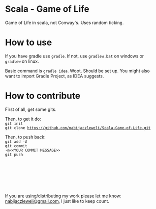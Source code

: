 Scala - Game of Life
==================

Game of Life in scala, not Conway's. Uses random ticking.

How to use
=======

If you have gradle use <code>gradle</code>. If not, use <code>gradlew.bat</code> on windows or <code>gradlew</code> on linux.

Basic command is <code>gradle idea</code>.
Woot. Should be set up.
You might also want to import Gradle Project, as IDEA suggests.

How to contribute
=======

First of all, get some gits.

Then, to get it do:<br />
<code>git init<br />git clone https://github.com/nabijaczleweli/Scala-Game-of-Life.git</code>

Then, to push back:<br />
<code>git add -A<br />git commit -m&lt;&lt;YOUR COMMIT MESSAGE&gt;&gt;<br />git push</code>
<br /><br /><br /><br /><br /><br /><br /><br />
If you are using/distributing my work please let me know: nabijaczleweli@gmail.com, I just like to keep count.
